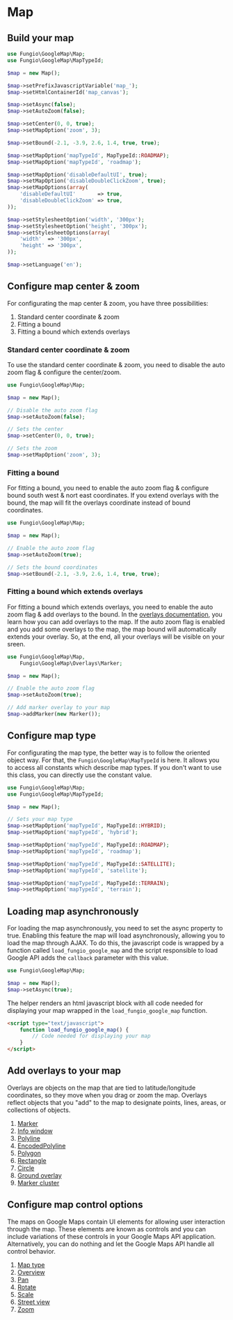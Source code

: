 # Map

## Build your map

``` php
use Fungio\GoogleMap\Map;
use Fungio\GoogleMap\MapTypeId;

$map = new Map();

$map->setPrefixJavascriptVariable('map_');
$map->setHtmlContainerId('map_canvas');

$map->setAsync(false);
$map->setAutoZoom(false);

$map->setCenter(0, 0, true);
$map->setMapOption('zoom', 3);

$map->setBound(-2.1, -3.9, 2.6, 1.4, true, true);

$map->setMapOption('mapTypeId', MapTypeId::ROADMAP);
$map->setMapOption('mapTypeId', 'roadmap');

$map->setMapOption('disableDefaultUI', true);
$map->setMapOption('disableDoubleClickZoom', true);
$map->setMapOptions(array(
    'disableDefaultUI'       => true,
    'disableDoubleClickZoom' => true,
));

$map->setStylesheetOption('width', '300px');
$map->setStylesheetOption('height', '300px');
$map->setStylesheetOptions(array(
    'width'  => '300px',
    'height' => '300px',
));

$map->setLanguage('en');
```

## Configure map center & zoom

For configurating the map center & zoom, you have three possibilities:

 1. Standard center coordinate & zoom
 2. Fitting a bound
 3. Fitting a bound which extends overlays

### Standard center coordinate & zoom

To use the standard center coordinate & zoom, you need to disable the auto zoom flag & configure the center/zoom.

``` php
use Fungio\GoogleMap\Map;

$map = new Map();

// Disable the auto zoom flag
$map->setAutoZoom(false);

// Sets the center
$map->setCenter(0, 0, true);

// Sets the zoom
$map->setMapOption('zoom', 3);
```

### Fitting a bound

For fitting a bound, you need to enable the auto zoom flag & configure bound south west & nort east coordinates.
If you extend overlays with the bound, the map will fit the overlays coordinate instead of bound coordinates.

``` php
use Fungio\GoogleMap\Map;

$map = new Map();

// Enable the auto zoom flag
$map->setAutoZoom(true);

// Sets the bound coordinates
$map->setBound(-2.1, -3.9, 2.6, 1.4, true, true);
```

### Fitting a bound which extends overlays

For fitting a bound which extends overlays, you need to enable the auto zoom flag & add overlays to the bound.
In the [overlays documentation](http://github.com/fungio/fungio-google-map/blob/master/doc/usage/overlays/index.md),
you learn how you can add overlays to the map. If the auto zoom flag is enabled and you add some overlays to the map,
the map bound will automatically extends your overlay. So, at the end, all your overlays will be visible on your sreen.

``` php
use Fungio\GoogleMap\Map,
    Fungio\GoogleMap\Overlays\Marker;

$map = new Map();

// Enable the auto zoom flag
$map->setAutoZoom(true);

// Add marker overlay to your map
$map->addMarker(new Marker());
```

## Configure map type

For configurating the map type, the better way is to follow the oriented object way. For that, the
``Fungio\GoogleMap\MapTypeId`` is here. It allows you to access all constants which describe map types. If you don't
want to use this class, you can directly use the constant value.

``` php
use Fungio\GoogleMap\Map;
use Fungio\GoogleMap\MapTypeId;

$map = new Map();

// Sets your map type
$map->setMapOption('mapTypeId', MapTypeId::HYBRID);
$map->setMapOption('mapTypeId', 'hybrid');

$map->setMapOption('mapTypeId', MapTypeId::ROADMAP);
$map->setMapOption('mapTypeId', 'roadmap');

$map->setMapOption('mapTypeId', MapTypeId::SATELLITE);
$map->setMapOption('mapTypeId', 'satellite');

$map->setMapOption('mapTypeId', MapTypeId::TERRAIN);
$map->setMapOption('mapTypeId', 'terrain');
```

## Loading map asynchronously

For loading the map asynchronously, you need to set the async property to true. Enabling this feature the map will load
asynchronously, allowing you to load the map through AJAX. To do this, the javascript code is wrapped by a function
called ``load_fungio_google_map`` and the script responsible to load Google API adds the ``callback`` parameter with
this value.

``` php
use Fungio\GoogleMap\Map;

$map = new Map();
$map->setAsync(true);
```

The helper renders an html javascript block with all code needed for displaying your map wrapped in the
``load_fungio_google_map`` function.

``` html
<script type="text/javascript">
    function load_fungio_google_map() {
        // Code needed for displaying your map
    }
</script>
```

## Add overlays to your map

Overlays are objects on the map that are tied to latitude/longitude coordinates, so they move when you drag or zoom the map.
Overlays reflect objects that you "add" to the map to designate points, lines, areas, or collections of objects.

 1. [Marker](http://github.com/fungio/fungio-google-map/blob/master/doc/usage/overlays/marker.md)
 2. [Info window](http://github.com/fungio/fungio-google-map/blob/master/doc/usage/overlays/info_window.md)
 3. [Polyline](http://github.com/fungio/fungio-google-map/blob/master/doc/usage/overlays/polyline.md)
 4. [EncodedPolyline](http://github.com/fungio/fungio-google-map/blob/master/doc/usage/overlays/encoded_polyline.md)
 5. [Polygon](http://github.com/fungio/fungio-google-map/blob/master/doc/usage/overlays/polygon.md)
 6. [Rectangle](http://github.com/fungio/fungio-google-map/blob/master/doc/usage/overlays/rectangle.md)
 7. [Circle](http://github.com/fungio/fungio-google-map/blob/master/doc/usage/overlays/circle.md)
 8. [Ground overlay](http://github.com/fungio/fungio-google-map/blob/master/doc/usage/overlays/ground_overlay.md)
 9. [Marker cluster](http://github.com/fungio/fungio-google-map/blob/master/doc/usage/overlays/marker_cluster.md)

## Configure map control options

The maps on Google Maps contain UI elements for allowing user interaction through the map.
These elements are known as controls and you can include variations of these controls in your Google Maps API application.
Alternatively, you can do nothing and let the Google Maps API handle all control behavior.

 1. [Map type](http://github.com/fungio/fungio-google-map/blob/master/doc/usage/controls/map_type.md)
 2. [Overview](http://github.com/fungio/fungio-google-map/blob/master/doc/usage/controls/overview.md)
 3. [Pan](http://github.com/fungio/fungio-google-map/blob/master/doc/usage/controls/pan.md)
 4. [Rotate](http://github.com/fungio/fungio-google-map/blob/master/doc/usage/controls/rotate.md)
 5. [Scale](http://github.com/fungio/fungio-google-map/blob/master/doc/usage/controls/scale.md)
 6. [Street view](http://github.com/fungio/fungio-google-map/blob/master/doc/usage/controls/street_view.md)
 7. [Zoom](http://github.com/fungio/fungio-google-map/blob/master/doc/usage/controls/zoom.md)
